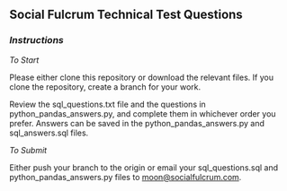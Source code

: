 ## Social Fulcrum Technical Test Questions

### *Instructions*

*To Start*

Please either clone this repository or download the relevant files. If you clone the repository, create a branch for your work.

Review the sql_questions.txt file and the questions in python_pandas_answers.py, and complete them in whichever order you prefer. Answers can be saved in the python_pandas_answers.py and sql_answers.sql files.

*To Submit*

Either push your branch to the origin or email your sql_questions.sql and python_pandas_answers.py files to moon@socialfulcrum.com.